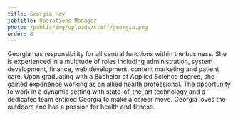 ```yaml
---
title: Georgia Hoy
jobtitle: Operations Manager
photo: /public/img/uploads/staff/georgia.png
order: 8
---
```


Georgia has responsibility for all central functions within the business. She is experienced in a multitude of roles including administration, system development, finance, web development, content marketing and patient care. Upon graduating with a Bachelor of Applied Science degree, she gained experience working as an allied health professional. The opportunity to work in a dynamic setting with state-of-the-art technology and a dedicated team enticed Georgia to make a career move. Georgia loves the outdoors and has a passion for health and fitness.
